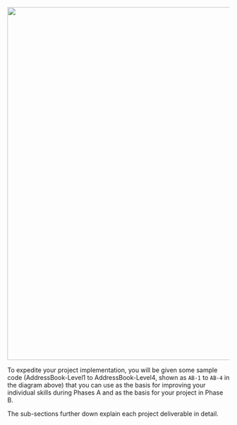 
[<img src="{{baseUrl}}/handbook/images/Deliverables.png" width="800px">](images/Deliverables.png)

To expedite your project implementation, you will be given some sample code (AddressBook-Level1 to AddressBook-Level4, shown as `AB-1` to `AB-4` in the diagram above) that you can use as the basis for improving your individual skills during Phases A and as the basis for your project in Phase B.

The sub-sections further down explain each project deliverable in detail.
